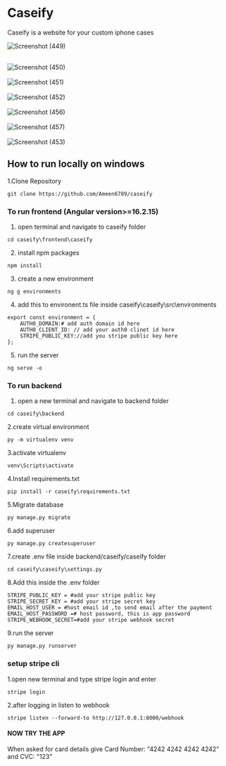 # Caseify
Caseify is a website for your custom iphone cases 


![Screenshot (449)](https://github.com/user-attachments/assets/f880d45d-b422-4006-a416-6bd9298b613c)<br/><br/>

![Screenshot (450)](https://github.com/user-attachments/assets/664c56db-a872-4ed4-b442-0f185571a982)
</br>
</br>
![Screenshot (451)](https://github.com/user-attachments/assets/59accdf0-6f4e-4a78-93d2-b58d6b6cdc25)
</br>
</br>
![Screenshot (452)](https://github.com/user-attachments/assets/c3c9c7eb-2b1b-46af-82d5-88426a34cd5d)
<br>
<br>
![Screenshot (456)](https://github.com/user-attachments/assets/0ac65408-0d39-443c-859b-356139b156d7)
<br>
<br>
![Screenshot (457)](https://github.com/user-attachments/assets/07a48fe6-6aee-4321-b8de-233fb01db2cb)
<br>
<br>
![Screenshot (453)](https://github.com/user-attachments/assets/3cb2737c-75d9-44d0-a467-611b9b41f3c0)

## How to run locally on windows
1.Clone Repository

```
git clone https://github.com/Ameen6789/caseify
```
### To run frontend (Angular version>=16.2.15)
1. open terminal and navigate to caseify folder
```
cd caseify\frontend\caseify
```
2. install npm packages
```
npm install
```
3. create a new environment
```
ng g environments
```
4. add this to environent.ts file inside caseify\caseify\src\environments
```
export const environment = {
    AUTH0_DOMAIN:# add auth domain id here
    AUTH0_CLIENT_ID: // add your auth0 clinet id here
    STRIPE_PUBLIC_KEY://add you stripe public key here
};
```
5. run the server
```
ng serve -o
```

### To run backend
1. open a new terminal and navigate to backend folder 

```
cd caseify\backend
```
2.create virtual environment

```
py -m virtualenv venv
```
3.activate virtualenv
```
venv\Scripts\activate
```
4.Install requirements.txt
```
pip install -r caseify\requirements.txt
```
5.Migrate database
```
py manage.py migrate
```
6.add superuser
```
py manage.py createsuperuser
```
7.create .env file inside backend/caseify/caseify folder
```
cd caseify\caseify\settings.py
```
8.Add this inside the .env folder
```
STRIPE_PUBLIC_KEY = #add your stripe public key
STRIPE_SECRET_KEY = #add your stripe secret key
EMAIL_HOST_USER = #host email id ,to send email after the payment
EMAIL_HOST_PASSWORD =# host password, this is app password
STRIPE_WEBHOOK_SECRET=#add your stripe webhook secret
```
9.run the server
```
py manage.py runserver
```
### setup stripe cli

1.open new terminal and type stripe login and enter
```
stripe login
```
2.after logging in listen to webhook
```
stripe listen --forward-to http://127.0.0.1:8000/webhook
```

#### NOW TRY THE APP

When asked for card details  give Card Number: "4242 4242 4242 4242" and CVC: "123" 





